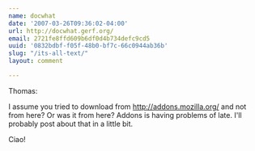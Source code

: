 ```yaml
---
name: docwhat
date: '2007-03-26T09:36:02-04:00'
url: http://docwhat.gerf.org/
email: 2721fe8ffd609b6df0d4b734defc9cd5
uuid: '0832bdbf-f05f-48b0-bf7c-66c0944ab36b'
slug: "/its-all-text/"
layout: comment

---
```


Thomas:

I assume you tried to download from http://addons.mozilla.org/ and not from here?  Or was it from here?  Addons is having problems of late.  I'll probably post about that in a little bit.

Ciao!
